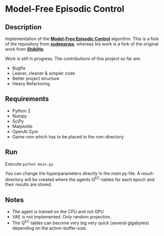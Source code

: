 # Model-Free Episodic Control

## Description
Implementation of the
**[Model-Free Episodic Control](http://arxiv.org/abs/1606.04460)**
algorithm. This is a fork of the repository from
**[sudeepraja](https://github.com/sudeepraja/Model-Free-Episodic-Control)**,
whereas his work is a fork of the original work from
**[ShibiHe](https://github.com/ShibiHe/Model-Free-Episodic-Control)**.

Work is still in progress. The contributions of this project so far are:
- Bugfix
- Leaner, cleaner & simpler code
- Better project structure
- Heavy Refactoring

## Requirements
- Python 2
- Numpy
- SciPy
- Matplotlib
- OpenAI Gym
- Game-rom which has to be placed in the rom-directory

## Run
Execute `python main.py`

You can change the hyperparameters directly in the *main.py* file.
A result-directory will be created where the agents Q<sup>EC</sup>-tables for
each epoch and their results are stored.

## Notes
- The agent is trained on the CPU and not GPU
- VAE is not implemented. Only random projection.
- The Q<sup>EC</sup> tables can become very big very quick
(several gigabytes) depending on the action-buffer-size.
